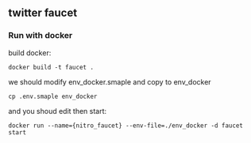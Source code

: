 ## twitter faucet
### Run with docker

build docker:
```
docker build -t faucet .
```
we should modify env_docker.smaple and copy to env_docker
```
cp .env.smaple env_docker
```
and you shoud edit then start:
```
docker run --name={nitro_faucet} --env-file=./env_docker -d faucet start
```

